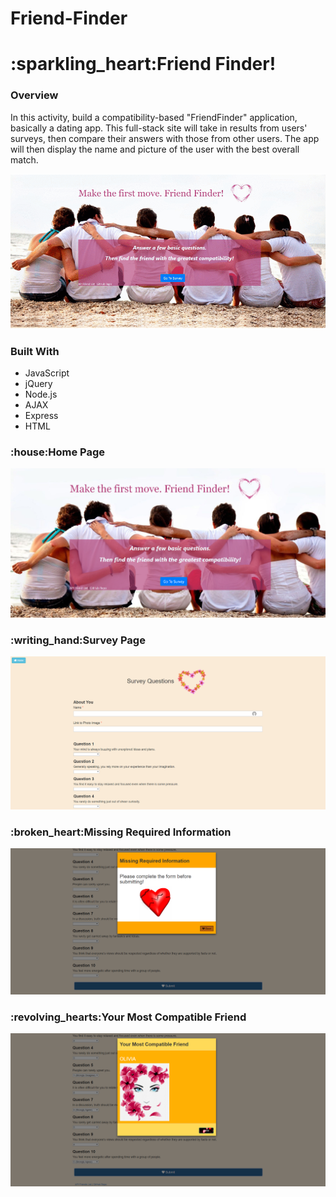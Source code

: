 # Friend-Finder

<h1>:sparkling_heart:Friend Finder!</h1>



<h3>Overview</h3> 
In this activity, build a compatibility-based "FriendFinder" application, basically a dating app. This full-stack site will take in results from users' surveys, then compare their answers with those from other users. The app will then display the name and picture of the user with the best overall match.




![GitHub Logo](app/public/image/Webp.net-gifmaker.gif)



<h3>Built With</h3>

<ul>
<li>JavaScript</li>
<li>jQuery</li>
<li>Node.js</li>
<li>AJAX</li>
<li>Express</li>
<li>HTML</li>
</ul>

<h3>:house:Home Page</h3>




![GitHub Logo](app/public/image/homePage.PNG)

<h3>:writing_hand:Survey Page</h3>



![GitHub Logo](app/public/image/Survey.PNG)


<h3>:broken_heart:Missing Required Information</h3>



![GitHub Logo](app/public/image/missing.PNG)


<h3>:revolving_hearts:Your Most Compatible Friend</h3>


![GitHub Logo](app/public/image/Friend.PNG)